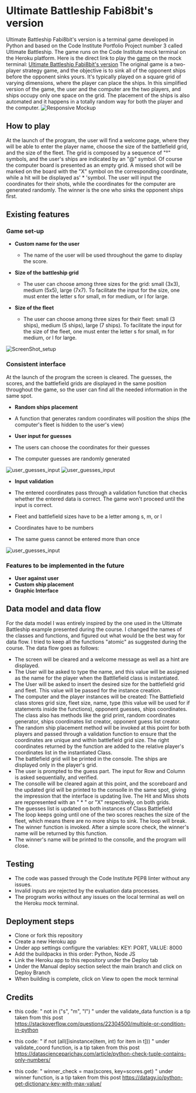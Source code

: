 # Ultimate Battleship Fabi8bit's version

Ultimate Battleship Fabi8bit's version is a terminal game developed in Python and based on the Code Institute Portfolio Project number 3 called Ultimate Battleship.
The game runs on the Code Institute mock terminal on the Heroku platform. Here is the direct link to play the [game](https://ultimate-battleship-fabi8s-ver.herokuapp.com/) on the mock terminal: [Ultimate Battleship Fabi8bit's version](https://ultimate-battleship-fabi8s-ver.herokuapp.com/)
The original game is a two-player strategy game, and the objective is to sink all of the opponent ships before the opponent sinks yours. It's typically played on a square grid of varying dimensions, where the player can place the ships.
In this simplified version of the game, the user and the computer are the two players, and ships occupy only one space on the grid. The placement of the ships is also automated and it happens in a totally random way for both the player and the computer.
![Responsive Mockup](readme_assets/battleship_screenshotresponsive.png)

## How to play

At the launch of the program, the user will find a welcome page, where they will be able to enter the player name, choose the size of the battlefield grid, and the size of the fleet.
The grid is composed by a sequence of "°" symbols, and the user's ships are indicated by an "@" symbol. Of course the computer board is presented as an empty grid. A missed shot will be marked on the board with the "X" symbol on the corresponding coordinate, while a hit will be displayed as' * 'symbol.
The user will input the coordinates for their shots, while the coordinates for the computer are generated randomly.
The winner is the one who sinks the opponent ships first.


## Existing features
### Game set-up

- __Custom name for the user__

  - The name of the user will be used throughout the game to display the score.

- __Size of the battleship grid__

  - The user can choose among three sizes for the grid: small (3x3), medium (5x5), large (7x7). To facilitate the input for the size, one must enter the letter s for small, m for medium, or l for large.

- __Size of the fleet__

  - The user can choose among three sizes for their fleet: small (3 ships), medium (5 ships), large (7 ships). To facilitate the input for the size of the fleet, one must enter the letter s for small, m for medium, or l for large.
  
![ScreenShot_setup](readme_assets/welcome.png)




### Consistent interface
At the launch of the program the screen is cleared. The guesses, the scores, and the battlefield grids are displayed in the same position throughout the game, so the user can find all the needed information in the same spot.

- __Random ships placement__

 - A function that generates random coordinates will position the ships (the computer's fleet is hidden to the user's view)

- __User input for guesses__

 - The users can choose the coordinates for their guesses
 - The computer guesses are randomly generated
 
![user_guesses_input](readme_assets/consistent_interface01.png)
![user_guesses_input](readme_assets/consistent_interface02.png)

- __Input validation__

 - The entered coordinates pass through a validation function that checks whether the entered data is correct. The game won't proceed until the input is correct.
 - Fleet and battlefield sizes have to be a letter among s, m, or l
 - Coordinates have to be numbers
 - The same guess cannot be entered more than once
 
 
![user_guesses_input](readme_assets/invalid_data.png)

### Features to be implemented in the future


 - __User against user__
 - __Custom ship placement__
 - __Graphic Interface__
 

## Data model and data flow
 For the data model I was entirely inspired by the one used in the Ultimate Battleship example presented during the course. I changed the names of the classes and functions, and figured out what would be the best way for data flow.
 I tried to keep all the functions "atomic" as suggested during the course.
 The data flow goes as follows:
 - The screen will be cleared and a welcome message as well as a hint are displayed.
 - The User will be asked to type the name, and this value will be assigned as the name for the player when the Battllefield class is instantiated.
 - The User will be asked to insert the desired size for the battlefield grid and fleet. This value will be passed for the instance creation.
 - The computer and the player instances will be created: The Battlefield class stores grid size, fleet size, name, type (this value will be used for if statements inside the functions), opponent guesses, ships coordinates. The class also has methods like the grid print, random coordinates generator, ships coordinates list creator, opponent guess list creator.
 - The random ship placement method will be invoked at this point for both players and passed through a validation function to ensure that the coordinates are unique and within battlefield grid size. The right coordinates returned by the function are added to the relative player's coordinates list in the instantiated Class.
 - The battlefield grid will be printed in the console. The ships are displayed only in the player's grid.
 - The user is prompted to the guess part. The input for Row and Column is asked sequentially, and verified.
 - The consolle will be cleared again at this point, and the scoreboard and the updated grid will be printed to the consolle in the same spot, giving the impression that the interface is updating live. The Hit and Miss shots are reppresented with an " * " or "X" respectively, on both grids.
 - The guesses list is updated on both instances of Class Battlefield
 - The loop keeps going until one of the two scores reaches the size of the fleet, which means there are no more ships to sink. The loop will break.
 - The winner function is invoked. After a simple score check, the winner's name will be returned by this function.
 - The winner's name will be printed to the consolle, and the program will close.

## Testing
 - The code was passed through the Code Institute PEP8 linter without any issues.
 - Invalid inputs are rejected by the evaluation data processes.
 - The program works without any issues on the local terminal as well on the Heroku mock terminal.

## Deployment steps
 - Clone or fork this repository
 - Create a new Heroku app
 - Under app settings configure the variables: KEY: PORT, VALUE: 8000
 - Add the buildpacks in this order: Python, Node JS
 - Link the Heroku app to this repository under the Deploy tab
 - Under the Manual deploy section select the main branch and click on Deploy Branch
 - When building is complete, click on View to open the mock terminal

## Credits
 -  this code: " not in ("s", "m", "l") " under the validate_data function
is a tip taken from this post https://stackoverflow.com/questions/22304500/multiple-or-condition-in-python

- this code: " if not (all([isinstance(item, int) for item in t])) " under validate_coord function, is a tip taken from this post https://datascienceparichay.com/article/python-check-tuple-contains-only-numbers/

- this code: " winner_check = max(scores, key=scores.get) " under winner function, is a tip taken from this post https://datagy.io/python-get-dictionary-key-with-max-value/
